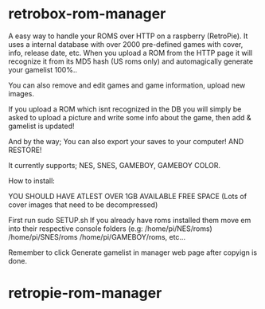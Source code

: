 retrobox-rom-manager
====================

A easy way to handle your ROMS over HTTP on a raspberry (RetroPie).
It uses a internal database with over 2000 pre-defined games with cover, info, release date, etc.
When you upload a ROM from the HTTP page it will recognize it from its MD5 hash (US roms only) 
and automagically generate your gamelist 100%..

You can also remove and edit games and game information, upload new images.

If you upload a ROM which isnt recognized in the DB you will simply be asked to upload a picture and write some info
about the game, then add & gamelist is updated!

And by the way; You can also export your saves to your computer! AND RESTORE!


It currently supports; NES, SNES, GAMEBOY, GAMEBOY COLOR.



How to install:

YOU SHOULD HAVE ATLEST OVER 1GB AVAILABLE FREE SPACE (Lots of cover images that need to be decompressed)

First run sudo SETUP.sh
If you already have roms installed them move em into their respective console folders (e.g: /home/pi/NES/roms)
/home/pi/SNES/roms
/home/pi/GAMEBOY/roms, etc...

Remember to click Generate gamelist in manager web page after copyign is done.

# retropie-rom-manager
